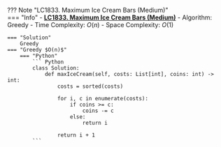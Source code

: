 ??? Note "LC1833. Maximum Ice Cream Bars (Medium)"    
    === "Info"
        - **<a href="https://leetcode-cn.com/problems/maximum-ice-cream-bars/" target="_blank">LC1833. Maximum Ice Cream Bars (Medium)</a>**
        - Algorithm: Greedy
        - Time Complexity: $O(n)$
        - Space Complexity: $O(1)$

    === "Solution"
        Greedy
    === "Greedy $O(n)$"
        === "Python"
            ``` Python
            class Solution:
                def maxIceCream(self, costs: List[int], coins: int) -> int:
                    costs = sorted(costs)

                    for i, c in enumerate(costs):
                        if coins >= c:                
                            coins -= c
                        else:
                            return i
                    
                    return i + 1                     
            ```